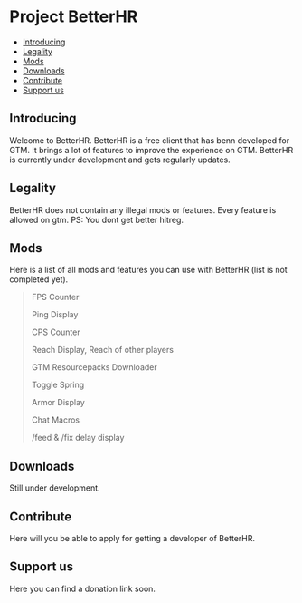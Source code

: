 # Project BetterHR

- [Introducing](#introducing)
- [Legality](#legality)
- [Mods](#mods)
- [Downloads](#downloads)
- [Contribute](#contribute)
- [Support us](#support-us)


## Introducing
Welcome to BetterHR. BetterHR is a free client that has benn developed for GTM. It brings a lot of features to improve the experience on GTM. BetterHR is currently under development and gets regularly updates.

## Legality
BetterHR does not contain any illegal mods or features. Every feature is allowed on gtm.
PS: You dont get better hitreg.

## Mods
Here is a list of all mods and features you can use with BetterHR (list is not completed yet).
> FPS Counter
>
> Ping Display
> 
> CPS Counter
> 
> Reach Display,
> Reach of other players
> 
> GTM Resourcepacks Downloader
> 
> Toggle Spring
> 
> Armor Display
> 
> Chat Macros
> 
> /feed & /fix delay display

## Downloads
Still under development.

## Contribute
Here will you be able to apply for getting a developer of BetterHR.

## Support us
Here you can find a donation link soon.
